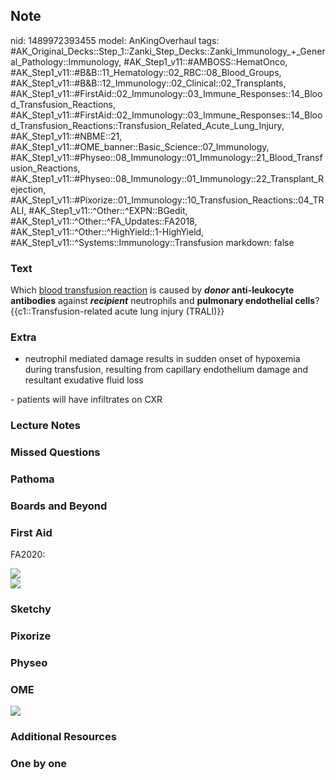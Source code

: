 ## Note
nid: 1489972393455
model: AnKingOverhaul
tags: #AK_Original_Decks::Step_1::Zanki_Step_Decks::Zanki_Immunology_+_General_Pathology::Immunology, #AK_Step1_v11::#AMBOSS::HematOnco, #AK_Step1_v11::#B&B::11_Hematology::02_RBC::08_Blood_Groups, #AK_Step1_v11::#B&B::12_Immunology::02_Clinical::02_Transplants, #AK_Step1_v11::#FirstAid::02_Immunology::03_Immune_Responses::14_Blood_Transfusion_Reactions, #AK_Step1_v11::#FirstAid::02_Immunology::03_Immune_Responses::14_Blood_Transfusion_Reactions::Transfusion_Related_Acute_Lung_Injury, #AK_Step1_v11::#NBME::21, #AK_Step1_v11::#OME_banner::Basic_Science::07_Immunology, #AK_Step1_v11::#Physeo::08_Immunology::01_Immunology::21_Blood_Transfusion_Reactions, #AK_Step1_v11::#Physeo::08_Immunology::01_Immunology::22_Transplant_Rejection, #AK_Step1_v11::#Pixorize::01_Immunology::10_Transfusion_Reactions::04_TRALI, #AK_Step1_v11::^Other::^EXPN::BGedit, #AK_Step1_v11::^Other::^FA_Updates::FA2018, #AK_Step1_v11::^Other::^HighYield::1-HighYield, #AK_Step1_v11::^Systems::Immunology::Transfusion
markdown: false

### Text
<div>
  Which <u>blood transfusion reaction</u> is caused by
  <b><i>donor</i> anti-leukocyte antibodies</b> against
  <i><b>recipient</b></i> neutrophils and <b>pulmonary endothelial
  cells</b>?
</div>
<div>
  {{c1::Transfusion-related acute lung injury (TRALI)}}
</div>

### Extra
- neutrophil mediated damage results in sudden onset of hypoxemia
during transfusion, resulting from capillary endothelium damage and
resultant exudative fluid loss
<div>
  - patients will have infiltrates on CXR
</div>

### Lecture Notes


### Missed Questions


### Pathoma


### Boards and Beyond


### First Aid
FA2020:
<div>
  <img src="paste-ace3dd527b50dc956aff9a31975f6a16090ee44e.jpg"
  class="resizer">
  <div>
    <div><img src=
    "paste-5725677dbcf752424dd8d6af71eff346c38d4f3f.jpg" class=
    "resizer"></div>
  </div>
</div>

### Sketchy


### Pixorize


### Physeo


### OME
<div class="ome-widget">
  <a href=
  "https://onlinemeded.org/spa/immunology?ref=anki"><img src=
  "_OME_AnkiFlashcards_Topic_2.png"></a>
</div>

### Additional Resources


### One by one

